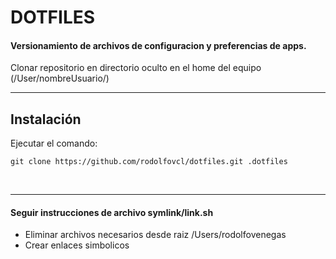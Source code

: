 # DOTFILES

#### Versionamiento de archivos de configuracion y preferencias de apps.

Clonar repositorio en directorio oculto en el home del equipo (/User/nombreUsuario/)

<hr>

## Instalación
Ejecutar el comando:

```git clone https://github.com/rodolfovcl/dotfiles.git .dotfiles```


<br><hr>

#### Seguir instrucciones de archivo symlink/link.sh
* Eliminar archivos necesarios desde raiz /Users/rodolfovenegas
* Crear enlaces simbolicos